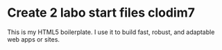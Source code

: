 # Create 2 labo start files clodim7

This is my HTML5 boilerplate. I use it to build fast, robust, and adaptable web apps or sites.
